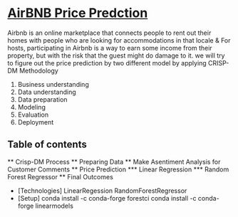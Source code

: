# [AirBNB Price Predction](#general-info)
  Airbnb is an online marketplace that connects people to rent out their homes with people who are looking for accommodations in that locale & For hosts, 
 participating in Airbnb is a way to earn some income from their property, but with the risk that the guest might do damage to it.
 we will try to figure out the price prediction by two different model by applying CRISP-DM Methodology
  1. Business understanding
  2. Data understanding
  3. Data preparation
  4. Modeling
  5. Evaluation
  6. Deployment
 
## Table of contents
  ** Crisp-DM Process 
  ** Preparing Data
  ** Make Asentiment Analysis for Customer Comments
  ** Price Prediction 
    *** Linear Regression 
    *** Random Forest Regressor 
  ** Final Outcomes
* [Technologies]
 LinearRegession
 RandomForestRegressor
* [Setup]
 conda install -c conda-forge forestci
 conda install -c conda-forge linearmodels

 


